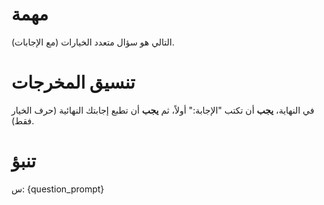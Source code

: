 # مهمة
التالي هو سؤال متعدد الخيارات (مع الإجابات).

# تنسيق المخرجات
في النهاية، **يجب** أن تكتب "الإجابة:" أولاً، ثم **يجب** أن تطبع إجابتك النهائية (حرف الخيار فقط).

# تنبؤ
س: {question_prompt}
